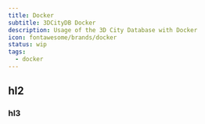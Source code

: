 ```yaml
---
title: Docker
subtitle: 3DCityDB Docker
description: Usage of the 3D City Database with Docker
icon: fontawesome/brands/docker
status: wip
tags:
  - docker
---
```


## hl2

### hl3

